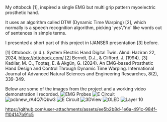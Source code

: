 My ottobock [1], inspired a single EMG but multi grip pattern myoelectric prosthetic hand.

It uses an algorithm called DTW (Dynamic Time Warping) [2], which normally is a speech recognition algorithm, picking 'yes'/'no' like words out of sentences in simple terms.

I presented a short part of this project in IJANSER presentation [3] before.

[1] Ottobock. (n.d.). System Electric Hand Digital Twin. Alındı Haziran 22, 2024, https://ottobock.com/
[2] Berndt, D.J., & Clifford, J. (1994).
[3] Kadılar, M. C., Toptaş, E. & Akgün, G. (2024). An EMG-based Prosthetic Hand Design and Control Through Dynamic Time Warping. International Journal of Advanced Natural Sciences and Engineering Researches, 8(2), 339-349. 

Below are some of the images from the project and a working video demonstration I recorded.
![EMG Probes](https://github.com/user-attachments/assets/c286c6e3-3aae-4f18-991e-e6e62725d567)
![E Circuit](https://github.com/user-attachments/assets/dcf46c61-ebfa-4250-a517-7626e3944b9f)
![pcbnew_rA4Q7lQbw3](https://github.com/user-attachments/assets/0701f87a-ca53-46b9-9a88-1d37206926b3)
![E Circuit](https://github.com/user-attachments/assets/214b0da7-b913-4b3a-81a4-8d0ce5a349b5)
![3DView](https://github.com/user-attachments/assets/ef785796-5f56-4458-9748-d2fed3997954)
![OLED](https://github.com/user-attachments/assets/c69b61e3-642b-458f-b2a8-5e7c67c7c2f6)
![Layer 10](https://github.com/user-attachments/assets/25244ae5-5a1d-4c5f-933f-386d501a663f)


https://github.com/user-attachments/assets/ee5b2b8d-1e6a-491c-984f-f104147b91c5

